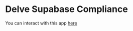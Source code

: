 # Delve Supabase Compliance

You can interact with this app <a href="https://delve-danielf21-danielf21s-projects.vercel.app/">here</a>